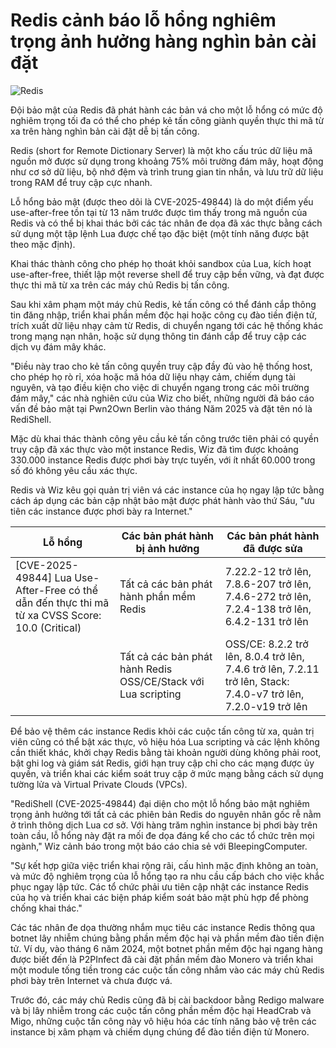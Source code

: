# Redis cảnh báo lỗ hổng nghiêm trọng ảnh hưởng hàng nghìn bản cài đặt

![Redis](https://www.bleepstatic.com/content/hl-images/2022/12/01/Redis.jpg)

Đội bảo mật của Redis đã phát hành các bản vá cho một lỗ hổng có mức độ nghiêm trọng tối đa có thể cho phép kẻ tấn công giành quyền thực thi mã từ xa trên hàng nghìn bản cài đặt dễ bị tấn công.

Redis (short for Remote Dictionary Server) là một kho cấu trúc dữ liệu mã nguồn mở được sử dụng trong khoảng 75% môi trường đám mây, hoạt động như cơ sở dữ liệu, bộ nhớ đệm và trình trung gian tin nhắn, và lưu trữ dữ liệu trong RAM để truy cập cực nhanh.

Lỗ hổng bảo mật (được theo dõi là CVE-2025-49844) là do một điểm yếu use-after-free tồn tại từ 13 năm trước được tìm thấy trong mã nguồn của Redis và có thể bị khai thác bởi các tác nhân đe dọa đã xác thực bằng cách sử dụng một tập lệnh Lua được chế tạo đặc biệt (một tính năng được bật theo mặc định).

Khai thác thành công cho phép họ thoát khỏi sandbox của Lua, kích hoạt use-after-free, thiết lập một reverse shell để truy cập bền vững, và đạt được thực thi mã từ xa trên các máy chủ Redis bị tấn công.

Sau khi xâm phạm một máy chủ Redis, kẻ tấn công có thể đánh cắp thông tin đăng nhập, triển khai phần mềm độc hại hoặc công cụ đào tiền điện tử, trích xuất dữ liệu nhạy cảm từ Redis, di chuyển ngang tới các hệ thống khác trong mạng nạn nhân, hoặc sử dụng thông tin đánh cắp để truy cập các dịch vụ đám mây khác.

"Điều này trao cho kẻ tấn công quyền truy cập đầy đủ vào hệ thống host, cho phép họ rò rỉ, xóa hoặc mã hóa dữ liệu nhạy cảm, chiếm dụng tài nguyên, và tạo điều kiện cho việc di chuyển ngang trong các môi trường đám mây," các nhà nghiên cứu của Wiz cho biết, những người đã báo cáo vấn đề bảo mật tại Pwn2Own Berlin vào tháng Năm 2025 và đặt tên nó là RediShell.

Mặc dù khai thác thành công yêu cầu kẻ tấn công trước tiên phải có quyền truy cập đã xác thực vào một instance Redis, Wiz đã tìm được khoảng 330.000 instance Redis được phơi bày trực tuyến, với ít nhất 60.000 trong số đó không yêu cầu xác thực.

Redis và Wiz kêu gọi quản trị viên vá các instance của họ ngay lập tức bằng cách áp dụng các bản cập nhật bảo mật được phát hành vào thứ Sáu, "ưu tiên các instance được phơi bày ra Internet."

| Lỗ hổng                                                                                             | Các bản phát hành bị ảnh hưởng                                                                                               | Các bản phát hành đã được sửa                                                                                 |
| --------------------------------------------------------------------------------------------------- | --------------------------------------------------------------------------------------------------------------------------- | ------------------------------------------------------------------------------------------------------------- |
| \[CVE-2025-49844\] Lua Use-After-Free có thể dẫn đến thực thi mã từ xa CVSS Score: 10.0 (Critical) | Tất cả các bản phát hành phần mềm Redis                                                                                     | 7.22.2-12 trở lên, 7.8.6-207 trở lên, 7.4.6-272 trở lên, 7.2.4-138 trở lên, 6.4.2-131 trở lên                |
| |  Tất cả các bản phát hành Redis OSS/CE/Stack với Lua scripting                                             | OSS/CE: 8.2.2 trở lên, 8.0.4 trở lên, 7.4.6 trở lên, 7.2.11 trở lên, Stack: 7.4.0-v7 trở lên, 7.2.0-v19 trở lên |                                                                                                               |

Để bảo vệ thêm các instance Redis khỏi các cuộc tấn công từ xa, quản trị viên cũng có thể bật xác thực, vô hiệu hóa Lua scripting và các lệnh không cần thiết khác, khởi chạy Redis bằng tài khoản người dùng không phải root, bật ghi log và giám sát Redis, giới hạn truy cập chỉ cho các mạng được ủy quyền, và triển khai các kiểm soát truy cập ở mức mạng bằng cách sử dụng tường lửa và Virtual Private Clouds (VPCs).

"RediShell (CVE-2025-49844) đại diện cho một lỗ hổng bảo mật nghiêm trọng ảnh hưởng tới tất cả các phiên bản Redis do nguyên nhân gốc rễ nằm ở trình thông dịch Lua cơ sở. Với hàng trăm nghìn instance bị phơi bày trên toàn cầu, lỗ hổng này đặt ra mối đe dọa đáng kể cho các tổ chức trên mọi ngành," Wiz cảnh báo trong một báo cáo chia sẻ với BleepingComputer.

"Sự kết hợp giữa việc triển khai rộng rãi, cấu hình mặc định không an toàn, và mức độ nghiêm trọng của lỗ hổng tạo ra nhu cầu cấp bách cho việc khắc phục ngay lập tức. Các tổ chức phải ưu tiên cập nhật các instance Redis của họ và triển khai các biện pháp kiểm soát bảo mật phù hợp để phòng chống khai thác."

Các tác nhân đe dọa thường nhắm mục tiêu các instance Redis thông qua botnet lây nhiễm chúng bằng phần mềm độc hại và phần mềm đào tiền điện tử. Ví dụ, vào tháng 6 năm 2024, một botnet phần mềm độc hại ngang hàng được biết đến là P2PInfect đã cài đặt phần mềm đào Monero và triển khai một module tống tiền trong các cuộc tấn công nhắm vào các máy chủ Redis phơi bày trên Internet và chưa được vá.

Trước đó, các máy chủ Redis cũng đã bị cài backdoor bằng Redigo malware và bị lây nhiễm trong các cuộc tấn công phần mềm độc hại HeadCrab và Migo, những cuộc tấn công này vô hiệu hóa các tính năng bảo vệ trên các instance bị xâm phạm và chiếm dụng chúng để đào tiền điện tử Monero.